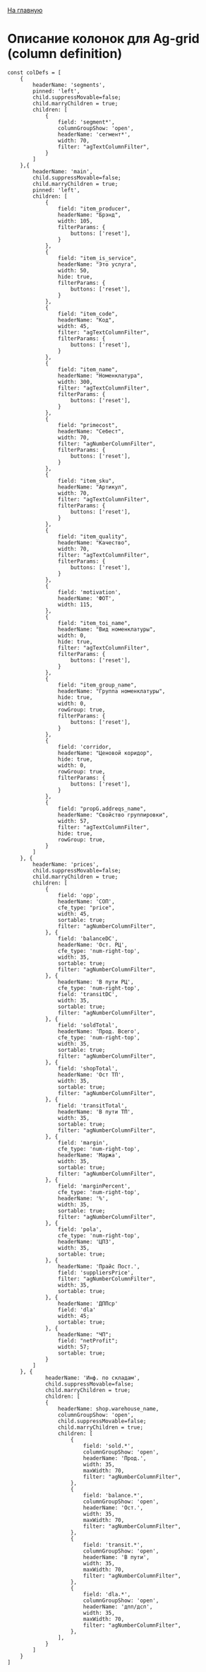 [На главную](/README.md)
# Описание колонок для Ag-grid (column definition)

    const colDefs = [
        {
            headerName: 'segments',
            pinned: 'left',
            child.suppressMovable=false;
            child.marryChildren = true;
            children: [
                {
                    field: 'segment*',
                    columnGroupShow: 'open',
                    headerName: 'сегмент*',
                    width: 70,
                    filter: "agTextColumnFilter",
                }
            ]
        },{
            headerName: 'main',
            child.suppressMovable=false;
            child.marryChildren = true;
            pinned: 'left',
            children: [
                {
                    field: "item_producer", 
                    headerName: "Брэнд", 
                    width: 105,
                    filterParams: {
                        buttons: ['reset'],
                    }
                },
                {
                    field: "item_is_service", 
                    headerName: "Это услуга", 
                    width: 50, 
                    hide: true,
                    filterParams: {
                        buttons: ['reset'],
                    }
                },
                {
                    field: "item_code", 
                    headerName: "Код", 
                    width: 45, 
                    filter: "agTextColumnFilter",
                    filterParams: {
                        buttons: ['reset'],
                    }
                },
                {
                    field: "item_name", 
                    headerName: "Номенклатура", 
                    width: 300, 
                    filter: "agTextColumnFilter",
                    filterParams: {
                        buttons: ['reset'],
                    }
                },
                {
                    field: "primecost", 
                    headerName: "Себест", 
                    width: 70, 
                    filter: "agNumberColumnFilter",
                    filterParams: {
                        buttons: ['reset'],
                    }
                },
                {
                    field: "item_sku", 
                    headerName: "Aртикул", 
                    width: 70, 
                    filter: "agTextColumnFilter",
                    filterParams: {
                        buttons: ['reset'],
                    }
                },
                {
                    field: "item_quality", 
                    headerName: "Качество", 
                    width: 70, 
                    filter: "agTextColumnFilter",
                    filterParams: {
                        buttons: ['reset'],
                    }
                },
                {
                    field: 'motivation',
                    headerName: 'ФОТ',
                    width: 115,
                },
                {
                    field: "item_toi_name", 
                    headerName: "Вид номенклатуры", 
                    width: 0,
                    hide: true,
                    filter: "agTextColumnFilter",
                    filterParams: {
                        buttons: ['reset'],
                    }
                },
                {
                    field: "item_group_name", 
                    headerName: "Группа номенклатуры", 
                    hide: true, 
                    width: 0, 
                    rowGroup: true,
                    filterParams: {
                        buttons: ['reset'],
                    }
                },
                {
                    field: 'corridor, 
                    headerName: "Ценовой коридор", 
                    hide: true, 
                    width: 0, 
                    rowGroup: true,
                    filterParams: {
                        buttons: ['reset'],
                    }
                },
                {
                    field: "propG.addreqs_name",
                    headerName: "Свойство группировки",
                    width: 57,
                    filter: "agTextColumnFilter",
                    hide: true,
                    rowGroup: true,
                }
            ]
        }, { 
            headerName: 'prices',
            child.suppressMovable=false;
            child.marryChildren = true;
            children: [
                {
                    field: 'opp',
                    headerName: 'СОП',
                    cfe_type: "price",
                    width: 45,
                    sortable: true;
                    filter: "agNumberColumnFilter",
                }, {
                    field: 'balanceDC',
                    headerName: 'Ост. РЦ',
                    cfe_type: 'num-right-top',
                    width: 35,
                    sortable: true;
                    filter: "agNumberColumnFilter",
                }, {
                    headerName: 'В пути РЦ',
                    cfe_type: 'num-right-top',
                    field: 'transitDC',
                    width: 35,
                    sortable: true;
                    filter: "agNumberColumnFilter",
                }, {
                    field: 'soldTotal',
                    headerName: 'Прод. Всего',
                    cfe_type: 'num-right-top',
                    width: 35,
                    sortable: true;
                    filter: "agNumberColumnFilter",
                }, {
                    field: 'shopTotal',
                    headerName: 'Ост ТП',
                    width: 35,
                    sortable: true;
                    filter: "agNumberColumnFilter",
                }, {
                    field: 'transitTotal',
                    headerName: 'В пути ТП',
                    width: 35,
                    sortable: true;
                    filter: "agNumberColumnFilter",
                }, {
                    field: 'margin',
                    cfe_type: 'num-right-top',
                    headerName: 'Маржа',
                    width: 35,
                    sortable: true;
                    filter: "agNumberColumnFilter",
                }, {
                    field: 'marginPercent',
                    cfe_type: 'num-right-top',
                    headerName: '%',
                    width: 35,
                    sortable: true;
                    filter: "agNumberColumnFilter",
                }, {
                    field: 'pola',
                    cfe_type: 'num-right-top',
                    headerName: 'ЦПЗ',
                    width: 35,
                    sortable: true;
                }, {
                    headerName: 'Прайс Пост.',
                    field: 'suppliersPrice',
                    filter: "agNumberColumnFilter",
                    width: 35,
                    sortable: true;
                }, {
                    headerName: 'ДППср'
                    field: 'dla'
                    width: 45;
                    sortable: true;
                }, {
                    headerName: "ЧП";
                    field: "netProfit";
                    width: 57;
                    sortable: true;
                }
            ]
        }, { 
                headerName: 'Инф. по складам',
                child.suppressMovable=false;
                child.marryChildren = true;
                children: [
                {
                    headerName: shop.warehouse_name,
                    columnGroupShow: 'open',
                    child.suppressMovable=false;
                    child.marryChildren = true;
                    children: [
                        {
                            field: 'sold.*',
                            columnGroupShow: 'open',
                            headerName: 'Прод.',
                            width: 35,
                            maxWidth: 70,
                            filter: "agNumberColumnFilter",
                        },
                        {
                            field: 'balance.*',
                            columnGroupShow: 'open',
                            headerName: 'Ост.',
                            width: 35,
                            maxWidth: 70,
                            filter: "agNumberColumnFilter",
                        },
                        {
                            field: 'transit.*',
                            columnGroupShow: 'open',
                            headerName: 'В пути',
                            width: 35,
                            maxWidth: 70,
                            filter: "agNumberColumnFilter",
                        },
                        {
                            field: 'dla.*',
                            columnGroupShow: 'open',
                            headerName: 'дпп/дсп',
                            width: 35,
                            maxWidth: 70,
                            filter: "agNumberColumnFilter",
                        },
                    ],
                }
            ]
        }
    ]